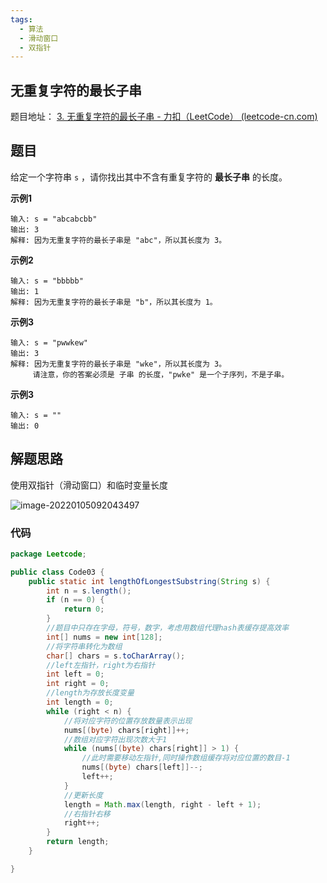 ```yaml
---
tags:
  - 算法
  - 滑动窗口
  - 双指针
---
```


## 无重复字符的最长子串

题目地址： [3. 无重复字符的最长子串 - 力扣（LeetCode） (leetcode-cn.com)](https://leetcode-cn.com/problems/longest-substring-without-repeating-characters/)

## 题目

给定一个字符串 `s` ，请你找出其中不含有重复字符的 **最长子串** 的长度。

**示例1**

```
输入: s = "abcabcbb"
输出: 3 
解释: 因为无重复字符的最长子串是 "abc"，所以其长度为 3。
```

**示例2**

```
输入: s = "bbbbb"
输出: 1
解释: 因为无重复字符的最长子串是 "b"，所以其长度为 1。
```

**示例3**

```
输入: s = "pwwkew"
输出: 3
解释: 因为无重复字符的最长子串是 "wke"，所以其长度为 3。
     请注意，你的答案必须是 子串 的长度，"pwke" 是一个子序列，不是子串。
```

**示例3**

```
输入: s = ""
输出: 0
```

## 解题思路

使用双指针（滑动窗口）和临时变量长度

![image-20220105092043497](https://gitee.com/CNRF/image/raw/master/image-20220105092043497.png)

### 代码

```java
package Leetcode;

public class Code03 {
    public static int lengthOfLongestSubstring(String s) {
        int n = s.length();
        if (n == 0) {
            return 0;
        }
        //题目中只存在字母，符号，数字，考虑用数组代理hash表缓存提高效率
        int[] nums = new int[128];
        //将字符串转化为数组
        char[] chars = s.toCharArray();
        //left左指针，right为右指针
        int left = 0;
        int right = 0;
        //length为存放长度变量
        int length = 0;
        while (right < n) {
            //将对应字符的位置存放数量表示出现
            nums[(byte) chars[right]]++;
            //数组对应字符出现次数大于1
            while (nums[(byte) chars[right]] > 1) {
                //此时需要移动左指针,同时操作数组缓存将对应位置的数目-1
                nums[(byte) chars[left]]--;
                left++;
            }
            //更新长度
            length = Math.max(length, right - left + 1);
            //右指针右移
            right++;
        }
        return length;
    }

}
```